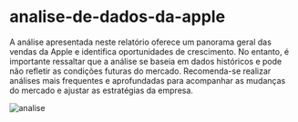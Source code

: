 # analise-de-dados-da-apple

A análise apresentada neste relatório oferece um panorama geral das vendas da Apple e identifica oportunidades de crescimento. No entanto, é importante ressaltar que a análise se baseia em dados históricos e pode não refletir as condições futuras do mercado. Recomenda-se realizar análises mais frequentes e aprofundadas para acompanhar as mudanças do mercado e ajustar as estratégias da empresa.

![analise](https://github.com/user-attachments/assets/34f9224c-f05c-462f-aef7-6846e1bc9295)
